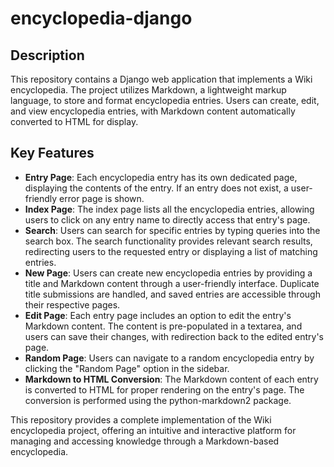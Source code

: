 # encyclopedia-django

## Description

This repository contains a Django web application that implements a Wiki encyclopedia. The project utilizes Markdown, a lightweight markup language, to store and format encyclopedia entries. Users can create, edit, and view encyclopedia entries, with Markdown content automatically converted to HTML for display.

## Key Features

- **Entry Page**: Each encyclopedia entry has its own dedicated page, displaying the contents of the entry. If an entry does not exist, a user-friendly error page is shown.
- **Index Page**: The index page lists all the encyclopedia entries, allowing users to click on any entry name to directly access that entry's page.
- **Search**: Users can search for specific entries by typing queries into the search box. The search functionality provides relevant search results, redirecting users to the requested entry or displaying a list of matching entries.
- **New Page**: Users can create new encyclopedia entries by providing a title and Markdown content through a user-friendly interface. Duplicate title submissions are handled, and saved entries are accessible through their respective pages.
- **Edit Page**: Each entry page includes an option to edit the entry's Markdown content. The content is pre-populated in a textarea, and users can save their changes, with redirection back to the edited entry's page.
- **Random Page**: Users can navigate to a random encyclopedia entry by clicking the "Random Page" option in the sidebar.
- **Markdown to HTML Conversion**: The Markdown content of each entry is converted to HTML for proper rendering on the entry's page. The conversion is performed using the python-markdown2 package.

This repository provides a complete implementation of the Wiki encyclopedia project, offering an intuitive and interactive platform for managing and accessing knowledge through a Markdown-based encyclopedia.
